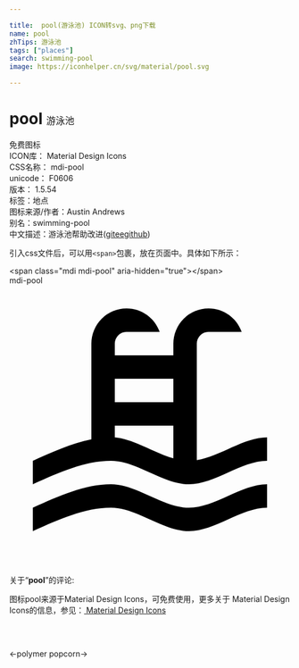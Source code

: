 ```yaml
---

title:  pool(游泳池) ICON转svg、png下载
name: pool
zhTips: 游泳池
tags: ["places"]
search: swimming-pool
image: https://iconhelper.cn/svg/material/pool.svg

---
```


# pool  <small style="font-size: 60%;font-weight: 100">游泳池</small>


<div class="detail-page">
<p>
<span><span class="badge-success badge">免费图标</span> </span>
<br/>
<span>
ICON库：
<span class="badge-secondary badge">Material Design Icons</span> 
</span>
<br/>
<span>
CSS名称：
<span class="badge-secondary badge">mdi-pool</span> 
</span>
<br/>
<span>
unicode：
<span class="badge-secondary badge">F0606</span> 
<copy-btn content='F0606' btn-title=""></copy-btn>
<copy-btn :content='String.fromCodePoint(parseInt("F0606", 16))' btn-title="复制U"></copy-btn>
</span>
<br/>
<span>
版本：
<span class="badge-secondary badge">1.5.54</span> 
</span><br/><span>标签：<span class="badge-light badge"><router-link to="/tags/places.html">地点</router-link></span></span>
<br/>
<span>图标来源/作者：<span class="badge-light badge">Austin Andrews</span></span> 
<br/>
<span>别名：<span class="badge-light badge">swimming-pool</span></span><br/><span class="zh-detail">中文描述：<span class="badge-primary badge">游泳池</span><span class="help-link"><span>帮助改进</span>(<a href="https://gitee.com/liuwave/icon-helper/edit/master/json/material/pool.json" target="_blank" rel="noopener noreferrer">gitee</a><a href="https://github.com/liuwave/icon-helper/edit/master/json/material/pool.json" target="_blank" rel="noopener noreferrer">github</a></span>)</span><br/>
</p>
</div>
<div class="alert alert-dark">
  <i class="mdi mdi-pool mdi-48px"></i>
  <i class="mdi mdi-pool mdi-36px"></i>
  <i class="mdi mdi-pool mdi-24px"></i>
  <i class="mdi mdi-pool mdi-18px"></i>
</div>
<div>
  <p>引入css文件后，可以用<code>&lt;span&gt;</code>包裹，放在页面中。具体如下所示：    
  </p>
  <div class="alert alert-primary" style="font-size: 14px">
    &lt;span class="mdi mdi-pool" aria-hidden="true"&gt;&lt;/span&gt;
    <copy-btn content='<span class="mdi mdi-pool" aria-hidden="true"></span>'></copy-btn>
  </div>
  <div class="alert alert-secondary">
    <i class="mdi mdi-pool"
    style="font-size: 24px"
    aria-hidden="true"></i> mdi-pool
    <copy-btn content="mdi-pool" btn-title="复制图标名称"></copy-btn>
  </div>
</div>
<div id="svg" class="svg-wrap">
<svg xmlns="http://www.w3.org/2000/svg" viewBox="0 0 24 24"><path d="M2,15C3.67,14.25 5.33,13.5 7,13.17V5A3,3 0 0,1 10,2C11.31,2 12.42,2.83 12.83,4H10A1,1 0 0,0 9,5V6H14V5A3,3 0 0,1 17,2C18.31,2 19.42,2.83 19.83,4H17A1,1 0 0,0 16,5V14.94C18,14.62 20,13 22,13V15C19.78,15 17.56,17 15.33,17C13.11,17 10.89,15 8.67,15C6.44,15 4.22,16 2,17V15M14,8H9V10H14V8M14,12H9V13C10.67,13.16 12.33,14.31 14,14.79V12M2,19C4.22,18 6.44,17 8.67,17C10.89,17 13.11,19 15.33,19C17.56,19 19.78,17 22,17V19C19.78,19 17.56,21 15.33,21C13.11,21 10.89,19 8.67,19C6.44,19 4.22,20 2,21V19Z" /></svg>
</div>
<detail full-name='mdi-pool'></detail>
<div class="icon-detail__container">
<p>关于“<b>pool</b>”的评论:</p>
</div>
<Vssue title="关于“pool”的评论" />    
<div><p>图标pool来源于Material Design Icons，可免费使用，更多关于 Material Design Icons的信息，参见：<a target="_blank" href="https://iconhelper.cn/material.html"> Material Design Icons</a>
</p></div>

<div style="padding:2rem 0 " class="page-nav"><p class="inner"><span class="prev">←<router-link to="/icon/polymer.html">polymer</router-link></span> <span class="next"><router-link to="/icon/popcorn.html">popcorn</router-link>→</span></p></div>

